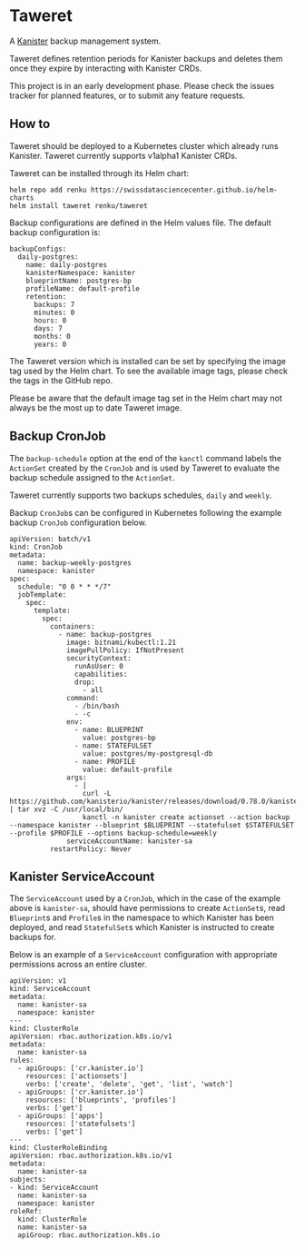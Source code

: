 # Taweret

A [Kanister](https://github.com/kanisterio/kanister) backup management system.

Taweret defines retention periods for Kanister backups and deletes them once they expire by interacting with Kanister CRDs.

This project is in an early development phase. Please check the issues tracker for planned features, or to submit any feature requests.

## How to

Taweret should be deployed to a Kubernetes cluster which already runs Kanister. Taweret currently supports v1alpha1 Kanister CRDs.

Taweret can be installed through its Helm chart:

    helm repo add renku https://swissdatasciencecenter.github.io/helm-charts
    helm install taweret renku/taweret

Backup configurations are defined in the Helm values file. The default backup configuration is:

    backupConfigs:
      daily-postgres:
        name: daily-postgres
        kanisterNamespace: kanister
        blueprintName: postgres-bp
        profileName: default-profile
        retention:
          backups: 7
          minutes: 0
          hours: 0
          days: 7
          months: 0
          years: 0

The Taweret version which is installed can be set by specifying the image tag used by the Helm chart. To see the available image tags, please check the tags in the GitHub repo.

Please be aware that the default image tag set in the Helm chart may not always be the most up to date Taweret image.

## Backup CronJob

The `backup-schedule` option at the end of the `kanctl` command labels the `ActionSet` created by the `CronJob` and is used by Taweret to evaluate the backup schedule assigned to the `ActionSet`.

Taweret currently supports two backups schedules, `daily` and `weekly`.

Backup `CronJob`s can be configured in Kubernetes following the example backup `CronJob` configuration below. 

    apiVersion: batch/v1
    kind: CronJob
    metadata:
      name: backup-weekly-postgres
      namespace: kanister
    spec:
      schedule: "0 0 * * */7"
      jobTemplate:
        spec:
          template:
            spec:
              containers:
                - name: backup-postgres
                  image: bitnami/kubectl:1.21
                  imagePullPolicy: IfNotPresent
                  securityContext:
                    runAsUser: 0
                    capabilities:
                    drop:
                      - all
                  command:
                    - /bin/bash
                    - -c
                  env:
                    - name: BLUEPRINT
                      value: postgres-bp
                    - name: STATEFULSET
                      value: postgres/my-postgresql-db
                    - name: PROFILE
                      value: default-profile
                  args:
                    - |
                      curl -L https://github.com/kanisterio/kanister/releases/download/0.78.0/kanister_0.78.0_linux_amd64.tar.gz | tar xvz -C /usr/local/bin/
                      kanctl -n kanister create actionset --action backup --namespace kanister --blueprint $BLUEPRINT --statefulset $STATEFULSET --profile $PROFILE --options backup-schedule=weekly
                  serviceAccountName: kanister-sa
              restartPolicy: Never

## Kanister ServiceAccount

The `ServiceAccount` used by a `CronJob`, which in the case of the example above is `kanister-sa`, should have permissions to create `ActionSet`s, read `Blueprint`s and `Profile`s in the namespace to which Kanister has been deployed, and read `StatefulSet`s which Kanister is instructed to create backups for.

Below is an example of a `ServiceAccount` configuration with appropriate permissions across an entire cluster.

    apiVersion: v1
    kind: ServiceAccount
    metadata:
      name: kanister-sa
      namespace: kanister
    ---
    kind: ClusterRole
    apiVersion: rbac.authorization.k8s.io/v1
    metadata:
      name: kanister-sa
    rules:
      - apiGroups: ['cr.kanister.io']
        resources: ['actionsets']
        verbs: ['create', 'delete', 'get', 'list', 'watch']
      - apiGroups: ['cr.kanister.io']
        resources: ['blueprints', 'profiles']
        verbs: ['get']
      - apiGroups: ['apps']
        resources: ['statefulsets']
        verbs: ['get']
    ---
    kind: ClusterRoleBinding
    apiVersion: rbac.authorization.k8s.io/v1
    metadata:
      name: kanister-sa
    subjects:
    - kind: ServiceAccount
      name: kanister-sa
      namespace: kanister
    roleRef:
      kind: ClusterRole
      name: kanister-sa
      apiGroup: rbac.authorization.k8s.io
